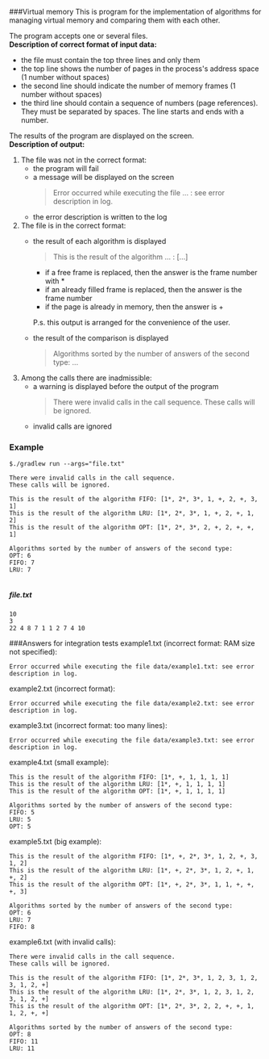 ###Virtual memory
This is program for the implementation of algorithms for managing virtual memory and comparing them with each other.  

The program accepts one or several files.   
**Description of correct format of input data:**
* the file must contain the top three lines and only them
* the top line shows the number of pages in the process's address space (1 number without spaces)
* the second line should indicate the number of memory frames (1 number without spaces)
* the third line should contain a sequence of numbers (page references). 
They must be separated by spaces. 
The line starts and ends with a number.

The results of the program are displayed on the screen.  
**Description of output:**
1. The file was not in the correct format:
    * the program will fail
    * a message will be displayed on the screen
        >Error occurred while executing the file ... : see error description in log.
    * the error description is written to the log
2. The file is in the correct format:
    * the result of each algorithm is displayed
        >This is the result of the algorithm ... : [...]
        * if a free frame is replaced, then the answer is the frame number with * 
        * if an already filled frame is replaced, then the answer is the frame number
        * if the page is already in memory, then the answer is +  
        
        P.s. this output is arranged for the convenience of the user.                                          
    * the result of the comparison is displayed
        >Algorithms sorted by the number of answers of the second type: ...
3. Among the calls there are inadmissible:
    * a warning is displayed before the output of the program
        >There were invalid calls in the call sequence.
         These calls will be ignored.
    * invalid calls are ignored


### Example
````shell script
$./gradlew run --args="file.txt"

There were invalid calls in the call sequence.
These calls will be ignored.

This is the result of the algorithm FIFO: [1*, 2*, 3*, 1, +, 2, +, 3, 1]
This is the result of the algorithm LRU: [1*, 2*, 3*, 1, +, 2, +, 1, 2]
This is the result of the algorithm OPT: [1*, 2*, 3*, 2, +, 2, +, +, 1]

Algorithms sorted by the number of answers of the second type:
OPT: 6
FIFO: 7
LRU: 7


````
##### file.txt
````
10
3
22 4 8 7 1 1 2 7 4 10
````

###Answers for integration tests
example1.txt (incorrect format: RAM size not specified):
````shell script
Error occurred while executing the file data/example1.txt: see error description in log.
````

example2.txt (incorrect format):
````shell script
Error occurred while executing the file data/example2.txt: see error description in log.
````

example3.txt (incorrect format: too many lines):
````shell script
Error occurred while executing the file data/example3.txt: see error description in log.
````

example4.txt (small example):
````shell script
This is the result of the algorithm FIFO: [1*, +, 1, 1, 1, 1]
This is the result of the algorithm LRU: [1*, +, 1, 1, 1, 1]
This is the result of the algorithm OPT: [1*, +, 1, 1, 1, 1]

Algorithms sorted by the number of answers of the second type:
FIFO: 5
LRU: 5
OPT: 5
````
example5.txt (big example):
````shell script
This is the result of the algorithm FIFO: [1*, +, 2*, 3*, 1, 2, +, 3, 1, 2]
This is the result of the algorithm LRU: [1*, +, 2*, 3*, 1, 2, +, 1, +, 2]
This is the result of the algorithm OPT: [1*, +, 2*, 3*, 1, 1, +, +, +, 3]

Algorithms sorted by the number of answers of the second type:
OPT: 6
LRU: 7
FIFO: 8
````
example6.txt (with invalid calls):
````shell script
There were invalid calls in the call sequence.
These calls will be ignored.

This is the result of the algorithm FIFO: [1*, 2*, 3*, 1, 2, 3, 1, 2, 3, 1, 2, +]
This is the result of the algorithm LRU: [1*, 2*, 3*, 1, 2, 3, 1, 2, 3, 1, 2, +]
This is the result of the algorithm OPT: [1*, 2*, 3*, 2, 2, +, +, 1, 1, 2, +, +]

Algorithms sorted by the number of answers of the second type:
OPT: 8
FIFO: 11
LRU: 11
````